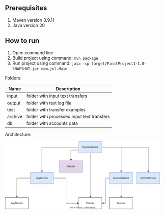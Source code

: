 ## Prerequisites

1. Maven version 3.9.11
2. Java version 20


## How to run

1. Open command line
2. Build project using command: `mvn package`
3. Run project using command: `java -cp target/FinalProject1-1.0-SNAPSHOT.jar com.jul.Main`


Folders:

| Name    | Description                                |
|---------|--------------------------------------------|
| input   | folder with input text transfers           |
| output  | folder with text log file                  |
| test    | folder with transfer examples              |
| archive | folder with processed input text transfers |
| db      | folder with accounts data                  |

Architecture:

![](./Диаграмма.svg "Архитектура")